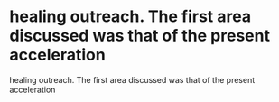 # healing outreach. The first area discussed was that of the present acceleration

healing outreach. The first area discussed was that of the present acceleration